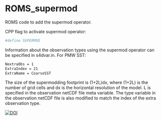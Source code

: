 # ROMS_supermod
ROMS code to add the supermod operator. 

CPP flag to activate supermod operator:
```sh
#define SUPERMOD
```

Information about the observation types using the supermod operator can be specified in s4dvar.in. For PMW SST:
```sh
NextraObs = 1
ExtraIndex = 21
ExtraName = CoarseSST
```

The size of the supermodding footprint is (1+2L)dx, where (1+2L) is the number of grid cells and dx is the horizontal resolution of the model. L is specified in the observation netCDF file meta variable. The type variable in the observation netCDF file is also modified to match the index of the extra observation type.  

[![DOI](https://zenodo.org/badge/537367363.svg)](https://zenodo.org/badge/latestdoi/537367363)
